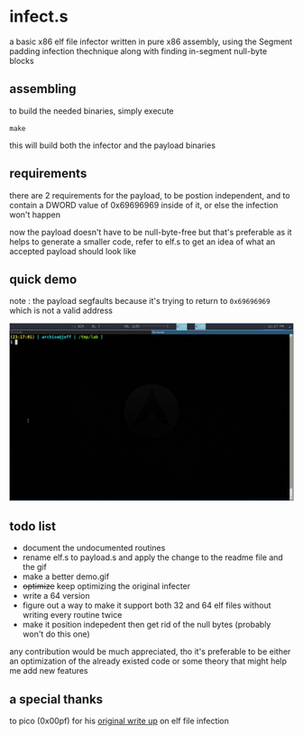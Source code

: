 # infect.s

a basic x86 elf file infector written in pure x86 assembly, using the Segment padding infection thechnique along with finding in-segment null-byte blocks

## assembling 

to build the needed binaries, simply execute

```
make
```

this will build both the infector and the payload binaries

## requirements

there are 2 requirements for the payload, to be postion independent, and to contain a DWORD value of 0x69696969 inside of it, or else the infection won't happen

now the payload doesn't have to be null-byte-free but that's preferable as it helps to generate a smaller code, refer to elf.s to get an idea of what an accepted payload should look like

## quick demo
note : the payload segfaults because it's trying to return to `0x69696969` which is not a valid address

![](demo.gif)

## todo list

- document the undocumented routines
- rename elf.s to payload.s and apply the change to the readme file and the gif
- make a better demo.gif
- <del>optimize</del> keep optimizing the original infecter 
- write a 64 version
- figure out a way to make it support both 32 and 64 elf files without writing every routine twice
- make it position indepedent then get rid of the null bytes (probably won't do this one)

any contribution would be much appreciated, tho it's preferable to be either an optimization of the already existed code or some theory that might help me add new features

## a special thanks

to pico (0x00pf) for his [original write up](https://0x00sec.org/t/elfun-file-injector/410) on elf file infection
